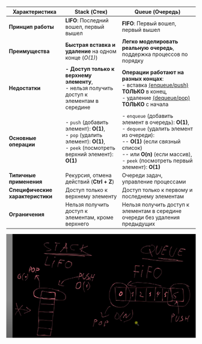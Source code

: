 | Характеристика                     | Stack (Стек)                                                                                                                                                                                                                                        | Queue (Очередь)                                                                                                                                                                                                                    |
|------------------------------------|-----------------------------------------------------------------------------------------------------------------------------------------------------------------------------------------------------------------------------------------------------|------------------------------------------------------------------------------------------------------------------------------------------------------------------------------------------------------------------------------------|
| **Принцип работы**     | **LIFO**: Последний вошел, первый вышел                                                                                                                                                                                                             | **FIFO**: Первый вошел, первый вышел                                                                                                                                                                                               |
| **Преимущества**       | **Быстрая вставка и удаление** на одном конце (*O(1)*)                                                                                                                                                                                              | **Легко моделировать реальную очередь**, поддержка процессов по порядку                                                                                                                                                            |
| **Недостатки**         | **- Доступ только к верхнему элементу**,<br/> - нельзя получить доступ к элементам в середине                                          | **Операции работают на разных концах**:<br/>-  вставка <U>(enqueue/push)</u> **ТОЛЬКО** в конец,<br/>-  удаление <U>(dequeue/pop)</u> **ТОЛЬКО** с начала                                                                          |
| **Основные операции**              | - `push` (добавить элемент): **O(1)**,<br/> - `pop` (удалить элемент): **O(1)**,<br/> - `peek` (посмотреть верхний элемент): **O(1)**                                                                                                               | - `enqueue` (добавить элемент в очередь): **O(1)**,<br/> - `dequeue` (удалить элемент из очереди):<br/> -- **O(1)** (если связный список) <br/> -- или **O(n)** (если массив),<br/> - `peek` (посмотреть первый элемент): **O(1)** |
| **Типичные применения**| Рекурсия, отмена действий (**Ctrl + Z**)                                                                                                                                                                                                            | Очереди задач, управление процессами                                                                                                                                                                                               |
| **Специфические характеристики**   | Доступ только к верхнему элементу                                                                                                                                                                                                                   | Доступ только к первому и последнему элементам                                                                                                                                                                                     |
| **Ограничения**                    | Нельзя получить доступ к элементам, кроме верхнего                                                                                                                                                                                                  | Нельзя получить доступ к элементам в середине очереди без удаления предыдущих                                                                                                                                                      |
![img.png](img.png)